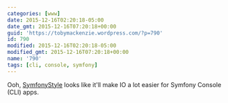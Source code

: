 ```yaml
---
categories: [www]
date: 2015-12-16T02:20:18-05:00
date_gmt: 2015-12-16T07:20:18+00:00
guid: 'https://tobymackenzie.wordpress.com/?p=790'
id: 790
modified: 2015-12-16T02:20:18-05:00
modified_gmt: 2015-12-16T07:20:18+00:00
name: '790'
tags: [cli, console, symfony]
---
```


Ooh, [SymfonyStyle](http://symfony.com/blog/new-in-symfony-2-8-console-style-guide) looks like it'll make IO a lot easier for Symfony Console (CLI) apps.
